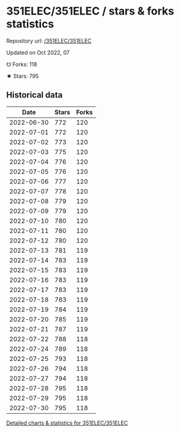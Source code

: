# 351ELEC/351ELEC / stars & forks statistics

Repository url: [/351ELEC/351ELEC](https://github.com/351ELEC/351ELEC)

Updated on Oct 2022, 07

☋ Forks: 118

★ Stars: 795

## Historical data
| Date | Stars | Forks |
|------|-------|-------|
| 2022-06-30 | 772 | 120 | 
| 2022-07-01 | 772 | 120 | 
| 2022-07-02 | 773 | 120 | 
| 2022-07-03 | 775 | 120 | 
| 2022-07-04 | 776 | 120 | 
| 2022-07-05 | 776 | 120 | 
| 2022-07-06 | 777 | 120 | 
| 2022-07-07 | 778 | 120 | 
| 2022-07-08 | 779 | 120 | 
| 2022-07-09 | 779 | 120 | 
| 2022-07-10 | 780 | 120 | 
| 2022-07-11 | 780 | 120 | 
| 2022-07-12 | 780 | 120 | 
| 2022-07-13 | 781 | 119 | 
| 2022-07-14 | 783 | 119 | 
| 2022-07-15 | 783 | 119 | 
| 2022-07-16 | 783 | 119 | 
| 2022-07-17 | 783 | 119 | 
| 2022-07-18 | 783 | 119 | 
| 2022-07-19 | 784 | 119 | 
| 2022-07-20 | 785 | 119 | 
| 2022-07-21 | 787 | 119 | 
| 2022-07-22 | 788 | 118 | 
| 2022-07-24 | 789 | 118 | 
| 2022-07-25 | 793 | 118 | 
| 2022-07-26 | 794 | 118 | 
| 2022-07-27 | 794 | 118 | 
| 2022-07-28 | 795 | 118 | 
| 2022-07-29 | 795 | 118 | 
| 2022-07-30 | 795 | 118 | 


[Detailed charts & statistics for 351ELEC/351ELEC](https://reviewgithub.com/rep/351ELEC/351ELEC)
